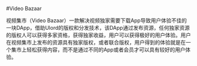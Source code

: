 #Video Bazaar

视频集市（Video Bazaar）一款解决视频独家需要下载App导致用户体验不佳的一块DApp，借助Ulord的版权和分发技术，该DApp通过发布资源，任何独家资源的版权人可以获得多家资格，获得独家收益，用户可以获得极好的用户体验。用户在视频集市上发布的资源具有独家版权，或者联合版权，用户得到的体验就是在一个集市上轻松获得内容，而不是通过不同的App或者会员才可以具有较好的用户体验。